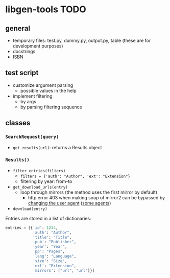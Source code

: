 # libgen-tools TODO

## general

- temporary files: test.py, dummy.py, output.py, table (these are for development purposes)
- docstrings
- ISBN

## test script

- customize argument parsing
  - possible values in the help
- implement filtering
  - by args
  - by parsing filtering sequence

## classes

### `SearchRequest(query)`

- `get_results(url)`: returns a Results object

### `Results()`

- `filter_entries(filters)`
  - `filters = {'auth': "Author", 'ext': "Extension"}`
  - filtering by year: from-to
- `get_download_urls(entry)`
  - loop through mirrors (the method uses the first mirror by default)
    - http error 403 when making soup of mirror2 can be bypassed by [changing the user agent](https://stackoverflow.com/questions/24226781/changing-user-agent-in-python-3-for-urrlib-request-urlopen) ([some agents](https://www.zenrows.com/blog/user-agent-web-scraping#importance))
- `download(entry)`

Entries are stored in a list of dictionaries:

```python
entries = [{'id': 1234, 
            'auth': "Author", 
            'title': "Title", 
            'pub': "Publisher", 
            'year': "Year", 
            'pp': "Pages", 
            'lang': "Language", 
            'size': "Size", 
            'ext': "Extension", 
            'mirrors': ["url", "url"]}]
```
